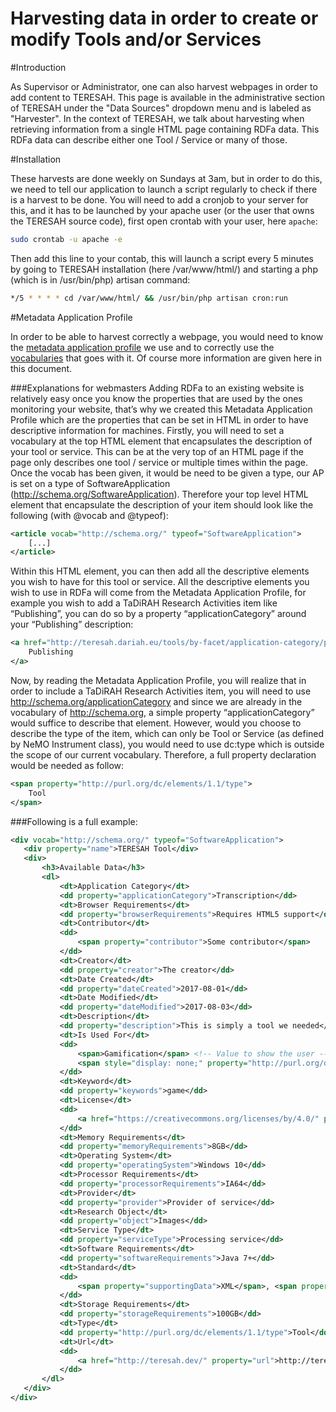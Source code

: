 Harvesting data in order to create or modify Tools and/or Services
==================================================================

#Introduction

As Supervisor or Administrator, one can also harvest webpages in order to add content to TERESAH.
This page is available in the administrative section of TERESAH under the "Data Sources" dropdown menu and is labeled as "Harvester".
In the context of TERESAH, we talk about harvesting when retrieving information from a single HTML page containing RDFa data. This RDFa data can describe either one Tool / Service or many of those.

#Installation

These harvests are done weekly on Sundays at 3am, but in order to do this, we need to tell our application to launch a script regularly to check if there is a harvest to be done.
You will need to add a cronjob to your server for this, and it has to be launched by your apache user (or the user that owns the TERESAH source code), first open crontab with your user, here `apache`:
```bash
sudo crontab -u apache -e
```
Then add this line to your contab, this will launch a script every 5 minutes by going to TERESAH installation (here /var/www/html/) and starting a php (which is in /usr/bin/php) artisan command:
```bash
*/5 * * * * cd /var/www/html/ && /usr/bin/php artisan cron:run
```

#Metadata Application Profile 

In order to be able to harvest correctly a webpage, you would need to know the [metadata application profile](./../../app/assets/application_profile/HaS_WP8.1_Application_Metadata_Profile.pdf) we use and to correctly use the [vocabularies](./../../app/assets/application_profile/empty.pdf.txt) that goes with it. Of course more information are given here in this document.

###Explanations for webmasters
Adding RDFa to an existing website is relatively easy once you know the properties that are used by the ones monitoring your website, that’s why we created this Metadata Application Profile which are the properties that can be set in HTML in order to have descriptive information for machines. Firstly, you will need to set a vocabulary at the top HTML element that encapsulates the description of your tool or service. This can be at the very top of an HTML page if the page only describes one tool / service or multiple times within the page. Once the vocab has been given, it would be need to be given a type, our AP is set on a type of SoftwareApplication (http://schema.org/SoftwareApplication). Therefore your top level HTML element that encapsulate the description of your item should look like the following (with @vocab and @typeof):
```xml
<article vocab="http://schema.org/" typeof="SoftwareApplication">
    [...]
</article>
```
Within this HTML element, you can then add all the descriptive elements you wish to have for this tool or service. All the descriptive elements you wish to use in RDFa will come from the Metadata Application Profile, for example you wish to add a TaDiRAH Research Activities item like “Publishing”, you can do so by a property “applicationCategory” around your “Publishing” description:
```xml
<a href="http://teresah.dariah.eu/tools/by-facet/application-category/publishing" property="applicationCategory">
    Publishing
</a>
```
 Now, by reading the Metadata Application Profile, you will realize that in order to include a TaDiRAH Research Activities item, you will need to use http://schema.org/applicationCategory and since we are already in the vocabulary of http://schema.org, a simple property “applicationCategory” would suffice to describe that element. However, would you choose to describe the type of the item, which can only be Tool or Service (as defined by NeMO Instrument class), you would need to use dc:type which is outside the scope of our current vocabulary. Therefore, a full property declaration would be needed as follow:
```xml
<span property="http://purl.org/dc/elements/1.1/type">
    Tool
</span>
```


###Following is a full example:
```xml
<div vocab="http://schema.org/" typeof="SoftwareApplication">
   <div property="name">TERESAH Tool</div>
   <div>
       <h3>Available Data</h3>
       <dl>
           <dt>Application Category</dt>
           <dd property="applicationCategory">Transcription</dd>
           <dt>Browser Requirements</dt>
           <dd property="browserRequirements">Requires HTML5 support</dd>
           <dt>Contributor</dt>
           <dd>
               <span property="contributor">Some contributor</span>
           </dd>
           <dt>Creator</dt>
           <dd property="creator">The creator</dd>
           <dt>Date Created</dt>
           <dd property="dateCreated">2017-08-01</dd>
           <dt>Date Modified</dt>
           <dd property="dateModified">2017-08-03</dd>
           <dt>Description</dt>
           <dd property="description">This is simply a tool we needed</dd>
           <dt>Is Used For</dt>
           <dd>
               <span>Gamification</span> <!-- Value to show the user -->
               <span style="display: none;" property="http://purl.org/dc/elements/1.1/subject">Gamification > Dissemination-Crowdsourcing</span> <!-- Value for the harvester -->
           </dd>
           <dt>Keyword</dt>
           <dd property="keywords">game</dd>
           <dt>License</dt>
           <dd>
               <a href="https://creativecommons.org/licenses/by/4.0/" property="license">https://creativecommons.org/licenses/by/4.0/</a>
           </dd>
           <dt>Memory Requirements</dt>
           <dd property="memoryRequirements">8GB</dd>
           <dt>Operating System</dt>
           <dd property="operatingSystem">Windows 10</dd>
           <dt>Processor Requirements</dt>
           <dd property="processorRequirements">IA64</dd>
           <dt>Provider</dt>
           <dd property="provider">Provider of service</dd>
           <dt>Research Object</dt>
           <dd property="object">Images</dd>
           <dt>Service Type</dt>
           <dd property="serviceType">Processing service</dd>
           <dt>Software Requirements</dt>
           <dd property="softwareRequirements">Java 7+</dd>
           <dt>Standard</dt>
           <dd>
               <span property="supportingData">XML</span>, <span property="supportingData">JPG</span>
           </dd>
           <dt>Storage Requirements</dt>
           <dd property="storageRequirements">100GB</dd>
           <dt>Type</dt>
           <dd property="http://purl.org/dc/elements/1.1/type">Tool</dd>
           <dt>Url</dt>
           <dd>
               <a href="http://teresah.dev/" property="url">http://teresah.dev/</a>
           </dd>
       </dl>
   </div>
</div>
```